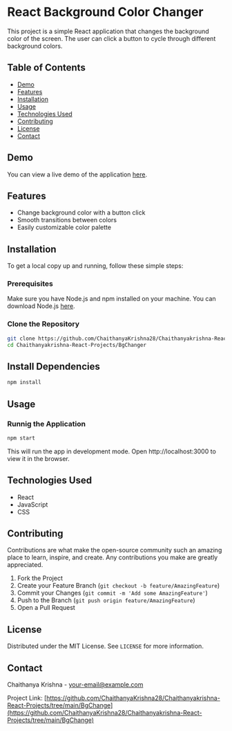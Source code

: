 # React Background Color Changer

This project is a simple React application that changes the background color of the screen. The user can click a button to cycle through different background colors.

## Table of Contents

- [Demo](#demo)
- [Features](#features)
- [Installation](#installation)
- [Usage](#usage)
- [Technologies Used](#technologies-used)
- [Contributing](#contributing)
- [License](#license)
- [Contact](#contact)

## Demo

You can view a live demo of the application [here](#).

## Features

- Change background color with a button click
- Smooth transitions between colors
- Easily customizable color palette

## Installation

To get a local copy up and running, follow these simple steps:

### Prerequisites

Make sure you have Node.js and npm installed on your machine. You can download Node.js [here](https://nodejs.org/).

### Clone the Repository

```bash
git clone https://github.com/ChaithanyaKrishna28/Chaithanyakrishna-React-Projects.git
cd Chaithanyakrishna-React-Projects/BgChanger
```

## Install Dependencies
```bash
npm install
```

## Usage
### Runnig the Application

```bash
npm start
```
This will run the app in development mode. Open http://localhost:3000 to view it in the browser.

## Technologies Used
- React
- JavaScript
- CSS

## Contributing
Contributions are what make the open-source community such an amazing place to learn, inspire, and create. Any contributions you make are greatly appreciated.

1. Fork the Project
2. Create your Feature Branch (`git checkout -b feature/AmazingFeature`)
3. Commit your Changes (`git commit -m 'Add some AmazingFeature'`)
4. Push to the Branch (`git push origin feature/AmazingFeature`)
5. Open a Pull Request

## License
Distributed under the MIT License. See `LICENSE` for more information.

## Contact
Chaithanya Krishna - [your-email@example.com](mailto:your-email@example.com)

Project Link: [https://github.com/ChaithanyaKrishna28/Chaithanyakrishna-React-Projects/tree/main/BgChange](https://github.com/ChaithanyaKrishna28/Chaithanyakrishna-React-Projects/tree/main/BgChange)




